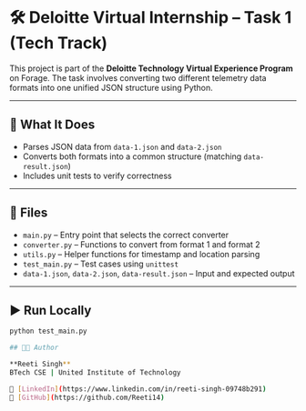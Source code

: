 # 🛠 Deloitte Virtual Internship – Task 1 (Tech Track)

This project is part of the **Deloitte Technology Virtual Experience Program** on Forage. The task involves converting two different telemetry data formats into one unified JSON structure using Python.

---

## 🔧 What It Does

- Parses JSON data from `data-1.json` and `data-2.json`
- Converts both formats into a common structure (matching `data-result.json`)
- Includes unit tests to verify correctness

---

## 📁 Files

- `main.py` – Entry point that selects the correct converter
- `converter.py` – Functions to convert from format 1 and format 2
- `utils.py` – Helper functions for timestamp and location parsing
- `test_main.py` – Test cases using `unittest`
- `data-1.json`, `data-2.json`, `data-result.json` – Input and expected output

---

## ▶️ Run Locally

```bash
python test_main.py

## 👩‍💻 Author

**Reeti Singh**  
BTech CSE | United Institute of Technology  

🔗 [LinkedIn](https://www.linkedin.com/in/reeti-singh-09748b291)  
🔗 [GitHub](https://github.com/Reeti14)

